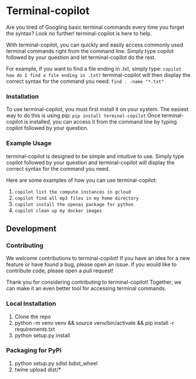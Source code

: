 # Terminal-copilot
Are you tired of Googling basic terminal commands every time you forget the syntax? Look no further! terminal-copilot is here to help.

With terminal-copilot, you can quickly and easily access commonly used terminal commands right from the command line. Simply type copilot followed by your question and let terminal-copilot do the rest.

For example, if you want to find a file ending in .txt, simply type:
```copilot how do I find a file ending in .txt?```
terminal-copilot will then display the correct syntax for the command you need:
```find . -name "*.txt"```
### Installation
To use terminal-copilot, you must first install it on your system. The easiest way to do this is using pip:
```pip install terminal-copilot```
Once terminal-copilot is installed, you can access it from the command line by typing copilot followed by your question.
### Example Usage
terminal-copilot is designed to be simple and intuitive to use. Simply type copilot followed by your question and terminal-copilot will display the correct syntax for the command you need.

Here are some examples of how you can use terminal-copilot:

1. `copilot list the compute instances in gcloud`
2. `copilot find all mp3 files in my home directory`
3. `copilot install the openai package for python`
4. `copilot clean up my docker images`

## Development
### Contributing
We welcome contributions to terminal-copilot! If you have an idea for a new feature or have found a bug, please open an issue. If you would like to contribute code, please open a pull request!

Thank you for considering contributing to terminal-copilot! Together, we can make it an even better tool for accessing terminal commands.

### Local Installation
1. Clone the repo
2. python -m venv venv && source venv/bin/activate && pip install -r requirements.txt
3. python setup.py install

### Packaging for PyPi
1. python setup.py sdist bdist_wheel
2. twine upload dist/*